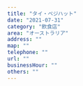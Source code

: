 ```yaml
---
title: "タイ・ベジハット"
date: "2021-07-31"
category: "飲食店"
area: "オーストラリア"
address: ""
map: ""
telephone: ""
url: ""
businessHour: ""
others: ""
---
```


